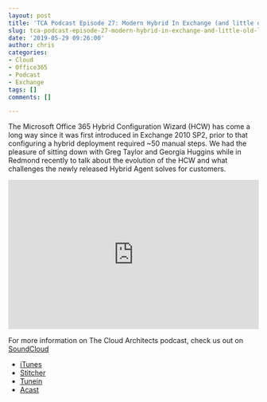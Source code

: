 ```yaml
---
layout: post
title: 'TCA Podcast Episode 27: Modern Hybrid In Exchange (and little old ladies)'
slug: tca-podcast-episode-27-modern-hybrid-in-exchange-and-little-old-ladies
date: '2019-05-29 09:26:00'
author: chris
categories:
- Cloud
- Office365
- Podcast
- Exchange
tags: []
comments: []

---
```


The Microsoft Office 365 Hybrid Configuration Wizard (HCW) has come a long way since it was first introduced in Exchange 2010 SP2, prior to that configuring a hybrid deployment required ~50 manual steps. We had the pleasure of sitting down with Greg Taylor and Georgia Huggins while in Redmond recently to talk about the evolution of the HCW and what challenges the newly released Hybrid Agent solves for customers.

<p><iframe width="100%" height="300" scrolling="no" frameborder="no" allow="autoplay" src="https://w.soundcloud.com/player/?url=https%3A//api.soundcloud.com/tracks/628470735&color=%23ff5500&auto_play=false&hide_related=false&show_comments=true&show_user=true&show_reposts=false&show_teaser=true&visual=true"></iframe></p>

For more information on The Cloud Architects podcast, check us out on [SoundCloud](https://soundcloud.com/thecloudarchitects/)

*   [iTunes](https://itunes.apple.com/us/podcast/the-cloud-architects-podcast/id1264479296?mt=2)
*   [Stitcher](https://www.stitcher.com/podcast/the-cloud-architects/the-cloud-achitects)
*   [Tunein](https://tunein.com/radio/The-Cloud-Architects-Podcast-p1026315/)
*   [Acast](https://www.acast.com/thecloudarchitectspodcast)
